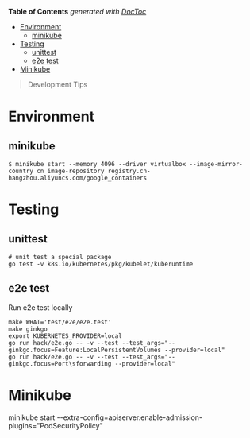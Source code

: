 <!-- START doctoc generated TOC please keep comment here to allow auto update -->
<!-- DON'T EDIT THIS SECTION, INSTEAD RE-RUN doctoc TO UPDATE -->
**Table of Contents**  *generated with [DocToc](https://github.com/thlorenz/doctoc)*

- [Environment](#environment)
  - [minikube](#minikube)
- [Testing](#testing)
  - [unittest](#unittest)
  - [e2e test](#e2e-test)
- [Minikube](#minikube)

<!-- END doctoc generated TOC please keep comment here to allow auto update -->

> Development Tips

# Environment

## minikube

```
$ minikube start --memory 4096 --driver virtualbox --image-mirror-country cn image-repository registry.cn-hangzhou.aliyuncs.com/google_containers
```

# Testing

## unittest

```
# unit test a special package
go test -v k8s.io/kubernetes/pkg/kubelet/kuberuntime
```

## e2e test

Run e2e test locally

```
make WHAT='test/e2e/e2e.test'
make ginkgo
export KUBERNETES_PROVIDER=local
go run hack/e2e.go -- -v --test --test_args="--ginkgo.focus=Feature:LocalPersistentVolumes --provider=local"
go run hack/e2e.go -- -v --test --test_args="--ginkgo.focus=Port\sforwarding --provider=local"
```

# Minikube

minikube start --extra-config=apiserver.enable-admission-plugins="PodSecurityPolicy"
